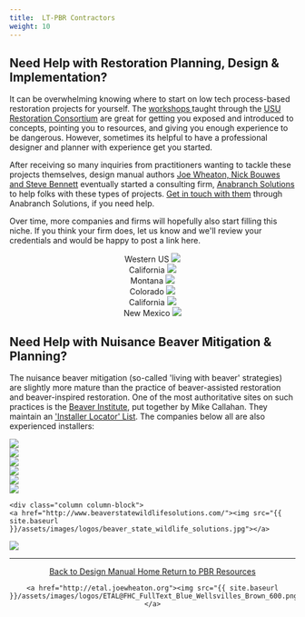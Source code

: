 ```yaml
---
title:  LT-PBR Contractors
weight: 10
---
```






## Need Help with Restoration Planning, Design & Implementation?

It can be overwhelming knowing where to start on low tech process-based restoration projects for yourself. The [workshops ](http://beaver.joewheaton.org/about-workshops.html) taught through the [USU Restoration Consortium](http://restoration.usu.edu) are great for getting you exposed and introduced to concepts, pointing you to resources, and giving you enough experience to be dangerous. However, sometimes its helpful to have a professional designer and planner with experience get you started. 

After receiving so many inquiries from practitioners wanting to tackle these projects themselves, design manual authors [Joe Wheaton, Nick Bouwes and Steve Bennett](http://www.anabranchsolutions.com/principals.html) eventually started a consulting firm, [Anabranch Solutions](http://anabranchsolutions.com/) to help folks with these types of projects.  [Get in touch with them](http://www.anabranchsolutions.com/contact.html) through Anabranch Solutions, if you need help. 

Over time, more companies and firms will hopefully also start filling this niche. If you think your firm does, let us know and we'll review your credentials and would be happy to post a link here.

<div class="row small-up-2 medium-up-2 large-up-4" align="center">

  <div class="column column-block">
    Western US
    <a href="http://anabranchsolutions.com"><img src="{{ site.baseurl }}/assets/images/sponsors/anabranchsolutionslogo-square-450_10.png"></a>
  </div>
  <div class="column column-block">
    California
    <a href="http://www.swiftwaterdesign.com/"><img src="{{ site.baseurl }}/assets/images/logos/swd-1_orig.png"></a>

  </div>
  <div class="column column-block">
    Montana
    <a href="http://www.watershedconsulting.com/"><img src="{{ site.baseurl }}/assets/images/logos/WatershedConsulting.png"></a>
  </div>
  <div class="column column-block">
    Colorado
    <a href="http://www.ecometricscolorado.com/"><img src="{{ site.baseurl }}/assets/images/logos/EcoMetrics.png"></a>
  </div>

 <div class="column column-block">
    California
    <a href="https://www.symbioticrestoration.com/beaver-dam-analogs"><img src="{{ site.baseurl }}/assets/images/logos/symbiotic.png"></a>
  </div>
<div class="column column-block">
New Mexico
    <a href="https://www.watershedartisans.com/"><img src="{{ site.baseurl }}/assets/images/logos/watershed_artisans.png"></a>
  </div>
</div>

## Need Help with Nuisance Beaver Mitigation & Planning?

The nuisance beaver mitigation (so-called 'living with beaver' strategies) are slightly more mature than the practice of beaver-assisted restoration and beaver-inspired restoration. One of the most authoritative sites on such practices is the [Beaver Institute](https://www.beaverinstitute.org/), put together by Mike Callahan. They maintain an ['Installer Locator' List](https://www.beaverinstitute.org/management/installer-locator/). The companies below all are also experienced installers:

<div class="row small-up-2 medium-up-2 large-up-4">
  <div class="column column-block">
    <a href="https://www.beaverinstitute.org/"><img src="{{ site.baseurl }}/assets/images/logos/og_1.png"></a>
  </div>
  <div class="column column-block">
    <a href="http://www.beaversolutions.com/"><img src="{{ site.baseurl }}/assets/images/logos/logo_orig.png"></a>
  </div>
  <div class="column column-block">
    <a href="http://www.beaverdeceivers.com/"><img src="{{ site.baseurl }}/assets/images/logos/bdlogo.png"></a>
  </div>
  <div class="column column-block">
    <a href="http://anabranchsolutions.com"><img src="{{ site.baseurl }}/assets/images/sponsors/anabranchsolutionslogo-square-450_10.png"></a>
  </div>
  <div class="column column-block">
    <a href="http://www.swiftwaterdesign.com/"><img src="{{ site.baseurl }}/assets/images/logos/swd-1_orig.png"></a>
  </div>
  <div class="column column-block">
    <a href="https://oaec.org/our-work/projects-and-partnerships/water-institute/"><img src="{{ site.baseurl }}/assets/images/logos/beaver-sticker-final.png"></a>
  </div>

    <div class="column column-block">
    <a href="http://www.beaverstatewildlifesolutions.com/"><img src="{{ site.baseurl }}/assets/images/logos/beaver_state_wildlife_solutions.jpg"></a>
  </div>
  <div class="column column-block">
    <a href="https://beaver.restoration.usu.edu/"><img src="{{ site.baseurl }}/assets/images/logos/BERC_logo_bluetext.png"></a>
  </div>
</div>

------
<div align="center">
	<a class="hollow button" href="{{ site.baseurl }}/"><i class="fa fa-arrow-circle-left" aria-hidden="true"></i>  Back to Design Manual Home <i class="fa fa-book" aria-hidden="true"></i></a>
	<a class="hollow button" href="{{ site.baseurl }}/resources/"><i class="fa fa-arrow-circle-up" aria-hidden="true"></i>  Return to PBR Resources <i class="fa fa-thumbs-up" aria-hidden="true"></i></a>

    <a href="http://etal.joewheaton.org"><img src="{{ site.baseurl }}/assets/images/logos/ETAL@FHC_FullText_Blue_Wellsvilles_Brown_600.png"></a>

</div>